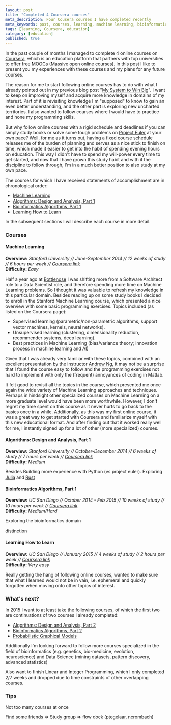 ```yaml
---
layout: post
title: "Completed 4 Coursera courses"
meta_description: Four Cousera courses I have completed recently
meta_keywords: post, courses, learning, machine learning, bioinformatics, algorithms, education
tags: [learning, Coursera, education]
category: [education]
published: true
---
```


In the past couple of months I managed to complete 4 online courses on
[Coursera](http://coursera.com), which is an education platform that partners with top universities
to offer free [MOOCs](http://en.wikipedia.org/wiki/Massive_open_online_course) (Massive open online
courses). In this post I like to present you my experiences with these courses and my plans for any
future courses.

The reason for me to start following online courses has to do with what I already pointed out in my
previous blog post "[My System to Win Big](http://beatletech.com/2015/02/03/my-system-to-win-big)". I want to
keep on improving myself and acquire more knowledge in domains of my interest. Part of it is
revisiting knowledge I'm "supposed" to know to gain an even better understanding, and the other part
is exploring new uncharted territories. I also wanted to follow courses where I would have to
practice and hone my programming skills.

But why follow online courses with a rigid schedule and deadlines if you can simply study books or solve some tough problems on
[Project Euler](https://projecteuler.net/) at your own pace? Well, for me as it turns out, having a fixed
course schedule releases me of the burden of planning and serves as a nice stick to finish on time,
which made it easier to get into the habit of spending evening hours on education. This way I didn't
have to spend my will-power every time to get started, and now that I have grown this study habit and
with it the discipline to follow through, I'm in a much better position to also study at my own pace.

The courses for which I have received statements of accomplishment are in chronological order:

- [Machine Learning](https://www.coursera.org/course/ml)
- [Algorithms: Design and Analysis, Part 1](https://www.coursera.org/course/algo)
- [Bioinformatics Algorithms, Part 1](https://www.coursera.org/course/bioinformatics)
- [Learning How to Learn](https://www.coursera.org/course/learning)

In the subsequent sections I will describe each course in more detail.

### Courses
#### Machine Learning

**Overview:** *Stanford University // June-September 2014 // 12 weeks of study // 6 hours per week // [Coursera link](https://www.coursera.org/course/ml)*  
**Difficulty:** *Easy*

Half a year ago at [Bottlenose](http://bottlenose.com) I was shifting more from a Software Architect
role to a Data Scientist role, and therefore spending more time on Machine Learning problems. So I
thought it was valuable to refresh my knowledge in this particular domain. Besides reading up on
some study books I decided to enroll in the Stanford Machine Learning course, which presented a nice
overview with some basic programming exercises. Topics included (as listed on the Coursera page):

- Supervised learning (parametric/non-parametric algorithms, support vector machines, kernels,
neural networks).
- Unsupervised learning (clustering, dimensionality reduction, recommender systems, deep learning). 
- Best practices in Machine Learning (bias/variance theory; innovation process in machine learning and AI)

Given that I was already very familiar with these topics, combined with an excellent presentation by
the instructor [Andrew Ng](https://www.coursera.org/instructor/andrewng), it may not be a surprise that I found the
course easy to follow and the programming exercises not hard to implement with only the (frequent)
annoyances of coding in Matlab. 

It felt good to revisit all the topics in the course, which presented me once again the wide variety
of Machine Learning approaches and techniques. Perhaps in hindsight other specialized courses on
Machine Learning on a more graduate level would have been more worthwhile. However, I don't regret
my time spent on this course as it never hurts to go back to the basics once in a while.
Additionally, as this was my first online course, it was a great way to get started with Coursera
and familiarize myself with this new educational format. And after finding out that it
worked really well for me, I instantly signed up for a lot of other (more specialized) courses.

#### Algorithms: Design and Analysis, Part 1

**Overview:** *Stanford University // October-December 2014 // 6 weeks of study // 7 hours per week
// [Coursera link](https://www.coursera.org/course/algo)*  
**Difficulty:** *Medium*

Besides Building more experience with Python (vs project euler).
Exploring [Julia](http://julialang.org/) and [Rust](http://www.rust-lang.org/)



#### Bioinformatics Algorithms, Part 1

**Overview:** *UC San Diego // October 2014 - Feb 2015 // 10 weeks of study // 10 hours per week //
[Coursera link](https://www.coursera.org/course/bioinformatics)*  
**Difficulty:** *Medium/Hard*

Exploring the bioinformatics domain


distinction

#### Learning How to Learn

**Overview:** *UC San Diego // January 2015 // 4 weeks of study // 2 hours per week // [Coursera link](https://www.coursera.org/course/learning)*  
**Difficulty:** *Very easy*

Really getting the hang of following online courses, wanted to make sure that what I learned would
not be in vain, i.e. ephemeral and quickly forgotten when moving onto other topics of interest.




### What's next?

In 2015 I want to at least take the following courses, of which the first two are continuations of
two courses I already completed:

- [Algorithms: Design and Analysis, Part 2](https://www.coursera.org/course/algo2)
- [Bioinformatics Algorithms, Part 2](https://www.coursera.org/course/bioinformatics2)
- [Probabilistic Graphical Models](https://www.coursera.org/course/pgm)

Additionally I'm looking forward to follow more courses specialized in the field of bioinformatics
(e.g. genetics, bio-medicine, evolution, neuroscience) and Data Science (mining datasets, pattern
discovery, advanced statistics)

Also want to finish Linear and Integer Programming, which I only completed 2/7 weeks and dropped due
to time constraints of other overlapping courses.

### Tips

Not too many courses at once

Find some friends => Study group => flow dock (ptegelaar, ncrombach)
